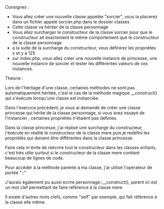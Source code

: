 Consignes :

- Vous allez créer une nouvelle classe appelée "sorcier", vous la placerez dans un fichier appelé sorcier.php dans le dossier classes
- Cette classe va hériter de la classe personnage
- Vous allez surcharger le constructeur de la classe sorcier pour que le constructeur ait exactement le même comportement
 que le constructeur de la classe personnage
 - a la suite de la surcharge du constructeur, vous définirez les propriétés x et y à 125
 - sur index.php, vous allez créer une nouvelle instance de princesse, une nouvelle instance de sorcier et tester
 les différentes valeurs de ces instances.


Théorie :

Lors de l'héritage d'une classe, certaines méthodes ne sont pas automatiquement héritée, c'est le cas de la méthode magique
__construct() qui s'éxécute lorsqu'une classe est instanciée.

Dans l'exercice précédent, je vous ai demandé de créer une classe princesse qui hérite de la classe personnage, si vous avez
 essayé de l'instancier , certaines propriétés n'étaient pas définies.

Dans la classe princesse, j'ai réalisé une surcharge du constructeur, j'éxécute en réalité le constructeur de la classe
 mere puis je redéfini les propriétés qui doivent être différentes dans la classe princesse.

Faire cela m'évite de réécrire tout le constructeur dans les classes enfants, c'est trés utile surtout si le constructeur
de la classe mere contient beaucoup de lignes de code.

Pour accéder à la méthode parente à ma classe, j'ai utilisé l'opérateur de portée "::"

J'aurais également pu aussi ecrire personnage::__construct(), parent ici est un mot clef permettant de faire référence à
la classe mere

Il existe d'autres mots clefs, comme "self" par exemple, qui fait référence à la classe elle même.